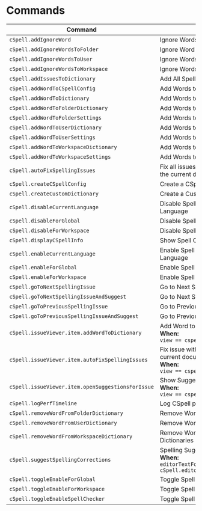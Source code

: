 <!--- AUTO-GENERATED ALL CHANGES WILL BE LOST --->

# Commands

| Command                                           | Title                                                                                                          |
| ------------------------------------------------- | -------------------------------------------------------------------------------------------------------------- |
| `cSpell.addIgnoreWord`                            | Ignore Words                                                                                                   |
| `cSpell.addIgnoreWordsToFolder`                   | Ignore Word in Folder Settings                                                                                 |
| `cSpell.addIgnoreWordsToUser`                     | Ignore Words in User Settings                                                                                  |
| `cSpell.addIgnoreWordsToWorkspace`                | Ignore Words in Workspace Settings                                                                             |
| `cSpell.addIssuesToDictionary`                    | Add All Spelling Issues to Dictionary                                                                          |
| `cSpell.addWordToCSpellConfig`                    | Add Words to CSpell Configuration                                                                              |
| `cSpell.addWordToDictionary`                      | Add Words to Dictionary                                                                                        |
| `cSpell.addWordToFolderDictionary`                | Add Words to Folder Dictionary                                                                                 |
| `cSpell.addWordToFolderSettings`                  | Add Words to Folder Settings                                                                                   |
| `cSpell.addWordToUserDictionary`                  | Add Words to User Dictionary                                                                                   |
| `cSpell.addWordToUserSettings`                    | Add Words to User Settings                                                                                     |
| `cSpell.addWordToWorkspaceDictionary`             | Add Words to Workspace Dictionary                                                                              |
| `cSpell.addWordToWorkspaceSettings`               | Add Words to Workspace Settings                                                                                |
| `cSpell.autoFixSpellingIssues`                    | Fix all issues with a preferred suggestion in the current document.                                            |
| `cSpell.createCSpellConfig`                       | Create a CSpell Configuration File.                                                                            |
| `cSpell.createCustomDictionary`                   | Create a Custom Dictionary File.                                                                               |
| `cSpell.disableCurrentLanguage`                   | Disable Spell Checking Document Language                                                                       |
| `cSpell.disableForGlobal`                         | Disable Spell Checking by Default                                                                              |
| `cSpell.disableForWorkspace`                      | Disable Spell Checking For Workspace                                                                           |
| `cSpell.displayCSpellInfo`                        | Show Spell Checker Configuration Info                                                                          |
| `cSpell.enableCurrentLanguage`                    | Enable Spell Checking Document Language                                                                        |
| `cSpell.enableForGlobal`                          | Enable Spell Checking by Default                                                                               |
| `cSpell.enableForWorkspace`                       | Enable Spell Checking For Workspace                                                                            |
| `cSpell.goToNextSpellingIssue`                    | Go to Next Spelling Issue                                                                                      |
| `cSpell.goToNextSpellingIssueAndSuggest`          | Go to Next Spelling Issue and Suggest                                                                          |
| `cSpell.goToPreviousSpellingIssue`                | Go to Previous Spelling Issue                                                                                  |
| `cSpell.goToPreviousSpellingIssueAndSuggest`      | Go to Previous Spelling Issue and Suggest                                                                      |
| `cSpell.issueViewer.item.addWordToDictionary`     | Add Word to Dictionary<br>**When:**<br> `view == cspell-info.issuesView`                                       |
| `cSpell.issueViewer.item.autoFixSpellingIssues`   | Fix issue with preferred suggestion in the current document.<br>**When:**<br> `view == cspell-info.issuesView` |
| `cSpell.issueViewer.item.openSuggestionsForIssue` | Show Suggestions<br>**When:**<br> `view == cspell-info.issuesView`                                             |
| `cSpell.logPerfTimeline`                          | Log CSpell performance times to console                                                                        |
| `cSpell.removeWordFromFolderDictionary`           | Remove Words from the Folder Dictionary                                                                        |
| `cSpell.removeWordFromUserDictionary`             | Remove Words from the Global Dictionary                                                                        |
| `cSpell.removeWordFromWorkspaceDictionary`        | Remove Words from the Workspace Dictionaries                                                                   |
| `cSpell.suggestSpellingCorrections`               | Spelling Suggestions...<br>**When:**<br> `editorTextFocus && cSpell.editorMenuContext.showSuggestions`         |
| `cSpell.toggleEnableForGlobal`                    | Toggle Spell Checking in User Settings                                                                         |
| `cSpell.toggleEnableForWorkspace`                 | Toggle Spell Checking for Workspace                                                                            |
| `cSpell.toggleEnableSpellChecker`                 | Toggle Spell Checking                                                                                          |
